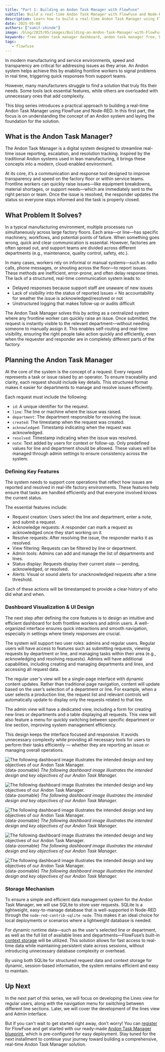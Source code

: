 ```yaml
---
title: "Part 1: Building an Andon Task Manager with FlowFuse"
subtitle: Build a real-time Andon Task Manager with FlowFuse and Node-RED, covering key features, dashboard design, and data storage.
description: Learn how to build a real-time Andon Task Manager using FlowFuse and Node-RED. This step-by-step guide covers request tracking, dashboard design, and data storage with SQLite and context storage.
date: 2025-05-08
authors: ["sumit-shinde"]
image: /blog/2025/05/images/Building-an-Andon-Task-Manager-with-FlowFuse-1.png
keywords: free andon task manager dashboard, andon task manager free, building andon task manager, node-red andon task manager, flowfuse andon task manager
tags:
   - flowfuse
---
```


In modern manufacturing and service environments, speed and transparency are critical for addressing issues as they arise. An Andon system helps achieve this by enabling frontline workers to signal problems in real time, triggering quick responses from support teams.

<!--more-->

However, many manufacturers struggle to find a solution that truly fits their needs. Some tools lack essential features, while others are overloaded with unnecessary ones that add complexity.

This blog series introduces a practical approach to building a real-time Andon Task Manager using FlowFuse and Node-RED. In this first part, the focus is on understanding the concept of an Andon system and laying the foundation for the solution.

## What is the Andon Task Manager?

The Andon Task Manager is a digital system designed to streamline real-time issue reporting, escalation, and resolution tracking. Inspired by the traditional Andon systems used in lean manufacturing, it brings these concepts into a modern, cloud-enabled environment.

At its core, it’s a communication and response tool designed to improve transparency and speed on the factory floor or within service teams. Frontline workers can quickly raise issues—like equipment breakdowns, material shortages, or support needs—which are immediately sent to the right person or team. Once the issue is resolved, the responder updates the status so everyone stays informed and the task is properly closed.

## What Problem It Solves?

In a typical manufacturing environment, multiple processes run simultaneously across large factory floors. Each area—or line—has specific machinery, workflows, and potential points of failure. When something goes wrong, quick and clear communication is essential. However, factories are often spread out, and support teams are divided across different departments (e.g., maintenance, quality control, safety, etc.).

In many cases, workers rely on informal or manual systems—such as radio calls, phone messages, or shouting across the floor—to report issues. These methods are inefficient, error-prone, and often delay response times. The lack of a structured, real-time communication system leads to:

- Delayed responses because support staff are unaware of new issues
- Lack of visibility into the status of reported issues
= No accountability for weather the issue is acknowledged/resolved or not
- Unstructured logging that makes follow-up or audits difficult

The Andon Task Manager solves this by acting as a centralized system where any frontline worker can quickly raise an issue. Once submitted, the request is instantly visible to the relevant department—without needing someone to manually assign it. This enables self-routing and real-time visibility, ensuring the right people take action quickly and efficiently, even when the requester and responder are in completely different parts of the factory.

## Planning the Andon Task Manager

At the core of the system is the concept of a request. Every request represents a task or issue raised by an operator. To ensure traceability and clarity, each request should include key details. This structured format makes it easier for departments to manage and resolve issues efficiently.

Each request must include the following:

- `id`: A unique identifier for the request.
- `line`: The line or machine where the issue was raised.
- `department`: The department responsible for resolving the issue.
- `created`: The timestamp when the request was created.
- `acknowledged`: Timestamp indicating when the request was acknowledged.
- `resolved`: Timestamp indicating when the issue was resolved.
- `note`: Text added by users for context or follow-up.
Only predefined values for line and department should be allowed. These values will be managed through admin settings to ensure consistency across the system.

### Defining Key Features

The system needs to support core operations that reflect how issues are reported and resolved in real-life factory environments. These features help ensure that tasks are handled efficiently and that everyone involved knows the current status.

The essential features include:

- Request creation: Users select the line and department, enter a note, and submit a request.
- Acknowledge requests: A responder can mark a request as acknowledged once they start working on it.
- Resolve requests: After resolving the issue, the responder marks it as resolved.
- View filtering: Requests can be filtered by line or department.
- Admin tools: Admins can add and manage the list of departments and lines.
- Status display: Requests display their current state — pending, acknowledged, or resolved.
- Alerts: Visual or sound alerts for unacknowledged requests after a time threshold.

Each of these actions will be timestamped to provide a clear history of who did what and when.

### Dashboard Visualization & UI Design

The next step after defining the core features is to design an intuitive and efficient dashboard for both frontline workers and admin users. A well-organized interface ensures quick interactions and smooth navigation, especially in settings where timely responses are crucial.

The system will support two user roles: admins and regular users. Regular users will have access to features such as submitting requests, viewing requests by department or line, and managing tasks within their area (e.g., acknowledging and resolving requests). Admins will have additional capabilities, including creating and managing departments and lines, and accessing all request data.

The regular user's view will be a single-page interface with dynamic content updates. Rather than traditional page navigation, content will update based on the user’s selection of a department or line. For example, when a user selects a production line, the request list and relevant controls will automatically update to display only the requests related to that line.

The admin view will have a dedicated view, including a form for creating new lines or departments and a table displaying all requests. This view will also feature a menu for quickly switching between specific department or line section, improving system management efficiency.

This design keeps the interface focused and responsive. It avoids unnecessary complexity while providing all necessary tools for users to perform their tasks efficiently — whether they are reporting an issue or managing overall operations.

![The following dashboard image illustrates the intended design and key objectives of our Andon Task Manager.](./images/dashboard-admin-veiw.png){data-zoomable}
_The following dashboard image illustrates the intended design and key objectives of our Andon Task Manager._

![The following dashboard image illustrates the intended design and key objectives of our Andon Task Manager.](./images/line-menu.png){data-zoomable}
_The following dashboard image illustrates the intended design and key objectives of our Andon Task Manager._

![The following dashboard image illustrates the intended design and key objectives of our Andon Task Manager.](./images/line-page.png){data-zoomable}
_The following dashboard image illustrates the intended design and key objectives of our Andon Task Manager._

![The following dashboard image illustrates the intended design and key objectives of our Andon Task Manager.](./images/department-menu.png){data-zoomable}
_The following dashboard image illustrates the intended design and key objectives of our Andon Task Manager._

![The following dashboard image illustrates the intended design and key objectives of our Andon Task Manager.](./images/department-wise.png){data-zoomable}
_The following dashboard image illustrates the intended design and key objectives of our Andon Task Manager._

### Storage Mechanism

To ensure a simple and efficient data management system for the Andon Task Manager, we will use SQLite to store user requests. SQLite is a lightweight, easy-to-manage database that is well-supported in Node-RED through the `node-red-contrib-sqlite node`. This makes it an ideal choice for local deployments or scenarios where a lightweight database is needed.

For dynamic runtime data—such as the user's selected line or department, as well as the full list of available lines and departments—FlowFuse’s built-in [context storage](/docs/user/persistent-context/) will be utilized. This solution allows for fast access to real-time data while maintaining persistent state across sessions, without introducing unnecessary database complexity or overhead.

By using both SQLite for structured request data and context storage for dynamic, session-based information, the system remains efficient and easy to maintain.

## Up Next

In the next part of this series, we will focus on developing the Lines view for regular users, along with the navigation menu for switching between different line sections. Later, we will cover the development of the lines view and Admin interface.

But if you can't wait to get started right away, don’t worry! You can [register](https://app.flowfuse.com/account/create) for FlowFuse and get started with our ready-made [Andon Task Manager blueprint](/blueprints/manufacturing/andon-system/), which is pre-configured for easy deployment. Stay tuned for the next installment to continue your journey toward building a comprehensive, real-time Andon Task Manager solution.
